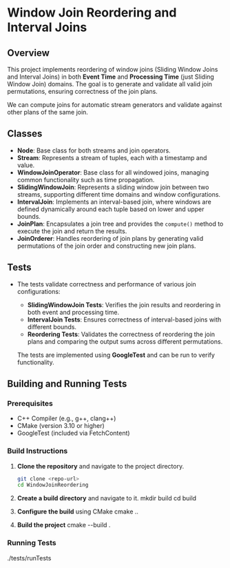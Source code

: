 # Window Join Reordering and Interval Joins

## Overview

This project implements reordering of window joins (Sliding Window Joins and Interval Joins) in both **Event Time** and **Processing Time** (just Sliding Window Join) domains. The goal is to generate and validate all valid join permutations, ensuring correctness of the join plans.

We can compute joins for automatic stream generators and validate against other plans of the same join.

## Classes

- **Node**: Base class for both streams and join operators.
- **Stream**: Represents a stream of tuples, each with a timestamp and value.
- **WindowJoinOperator**: Base class for all windowed joins, managing common functionality such as time propagation.
- **SlidingWindowJoin**: Represents a sliding window join between two streams, supporting different time domains and window configurations.
- **IntervalJoin**: Implements an interval-based join, where windows are defined dynamically around each tuple based on lower and upper bounds.
- **JoinPlan**: Encapsulates a join tree and provides the `compute()` method to execute the join and return the results.
- **JoinOrderer**: Handles reordering of join plans by generating valid permutations of the join order and constructing new join plans.

## Tests

- The tests validate correctness and performance of various join configurations:
  - **SlidingWindowJoin Tests**: Verifies the join results and reordering in both event and processing time.
  - **IntervalJoin Tests**: Ensures correctness of interval-based joins with different bounds.
  - **Reordering Tests**: Validates the correctness of reordering the join plans and comparing the output sums across different permutations.
  
  The tests are implemented using **GoogleTest** and can be run to verify functionality.

## Building and Running Tests

### Prerequisites
- C++ Compiler (e.g., g++, clang++)
- CMake (version 3.10 or higher)
- GoogleTest (included via FetchContent)

### Build Instructions

1. **Clone the repository** and navigate to the project directory.
   ```bash
   git clone <repo-url>
   cd WindowJoinReordering
   ```

2. **Create a build directory** and navigate to it.
mkdir build
cd build

3. **Configure the build** using CMake
cmake ..

4. **Build the project**
cmake --build .

### Running Tests
./tests/runTests


